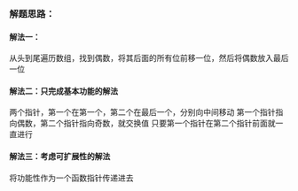 ### 解题思路：
#### 解法一：
从头到尾遍历数组，找到偶数，将其后面的所有位前移一位，然后将偶数放入最后一位

#### 解法二：只完成基本功能的解法
两个指针，第一个在第一个，第二个在最后一个，分别向中间移动
第一个指针指向偶数，第二个指针指向奇数，就交换值
只要第一个指针在第二个指针前面就一直进行

#### 解法三：考虑可扩展性的解法
将功能性作为一个函数指针传递进去